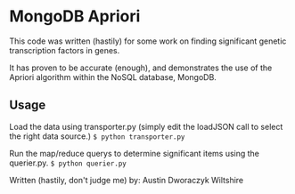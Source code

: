 MongoDB Apriori
===============

This code was written (hastily) for some work on finding significant genetic transcription factors in genes.

It has proven to be accurate (enough), and demonstrates the use of the Apriori algorithm within the NoSQL database, MongoDB.

Usage
-----
Load the data using transporter.py (simply edit the loadJSON call to select the right data source.)
`$ python transporter.py`

Run the map/reduce querys to determine significant items using the querier.py.
`$ python querier.py`

Written (hastily, don't judge me) by: Austin Dworaczyk Wiltshire
